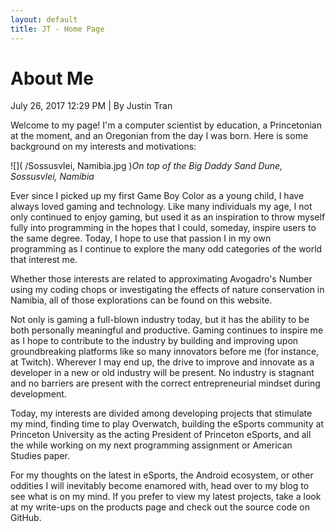 ```yaml
---
layout: default
title: JT - Home Page
---
```

<h1>About Me</h1>
<p class="meta">July 26, 2017 12:29 PM | By Justin Tran</p>

Welcome to my page! I'm a computer scientist by education, a Princetonian at the moment, and an Oregonian from the day I was born. Here is some background on my interests and motivations:

![]( /Sossusvlei, Namibia.jpg )*On top of the Big Daddy Sand Dune, Sossusvlei, Namibia*

Ever since I picked up my first Game Boy Color as a young child, I have always loved gaming and technology. Like many individuals my age, I not only continued to enjoy gaming, but used it as an inspiration to throw myself fully into programming in the hopes that I could, someday, inspire users to the same degree. Today, I hope to use that passion I in my own programming as I continue to explore the many odd categories of the world that interest me.

Whether those interests are related to approximating Avogadro's Number using my coding chops or investigating the effects of nature conservation in Namibia, all of those explorations can be found on this website.

Not only is gaming a full-blown industry today, but it has the ability to be both personally meaningful and productive. Gaming continues to inspire me as I hope to contribute to the industry by building and improving upon groundbreaking platforms like so many innovators before me (for instance, at Twitch). Wherever I may end up, the drive to improve and innovate as a developer in a new or old industry will be present. No industry is stagnant and no barriers are present with the correct entrepreneurial mindset during development.

Today, my interests are divided among developing projects that stimulate my mind, finding time to play Overwatch, building the eSports community at Princeton University as the acting President of Princeton eSports, and all the while working on my next programming assignment or American Studies paper.

For my thoughts on the latest in eSports, the Android ecosystem, or other oddities I will inevitably become enamored with, head over to my blog to see what is on my mind. If you prefer to view my latest projects, take a look at my write-ups on the products page and check out the source code on GitHub.
